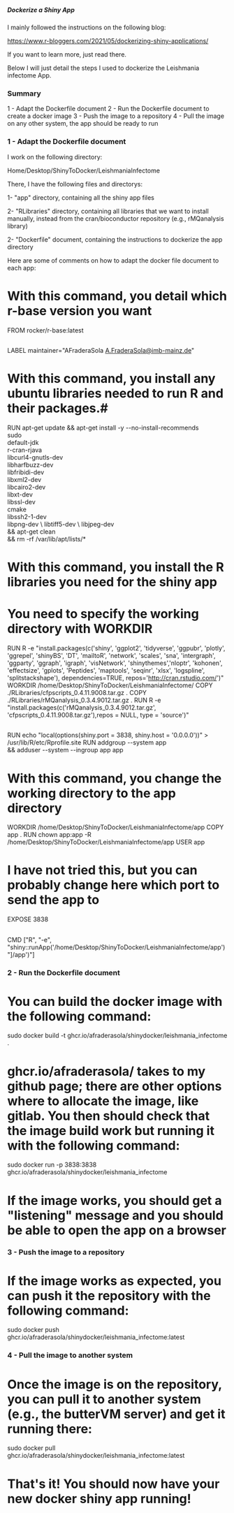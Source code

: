 ##### Dockerize a Shiny App ##########

I mainly followed the instructions on the following blog:

https://www.r-bloggers.com/2021/05/dockerizing-shiny-applications/

If you want to learn more, just read there.

Below I will just detail the steps I used to dockerize the Leishmania infectome App.

### Summary ###

1 - Adapt the Dockerfile document
2 - Run the Dockerfile document to create a docker image
3 - Push the image to a repository
4 - Pull the image on any other system, the app should be ready to run

### 1 - Adapt the Dockerfile document ###

I work on the following directory:

Home/Desktop/ShinyToDocker/LeishmaniaInfectome

There, I have the following files and directorys:

1- "app" directory, containing all the shiny app files

2- "RLibraries" directory, containing all libraries that we want to install manually, instead from the cran/bioconductor repository (e.g., rMQanalysis library)

2- "Dockerfile" document, containing the instructions to dockerize the app directory

Here are some of comments on how to adapt the docker file document to each app:

##

# With this command, you detail which r-base version you want #

FROM rocker/r-base:latest

##

LABEL maintainer="AFraderaSola <A.FraderaSola@imb-mainz.de>"

##

# With this command, you install any ubuntu libraries needed to run R and their packages.#

RUN apt-get update && apt-get install -y --no-install-recommends \
    sudo \
    default-jdk \
    r-cran-rjava \
    libcurl4-gnutls-dev \
    libharfbuzz-dev \
    libfribidi-dev \
    libxml2-dev \
    libcairo2-dev \
    libxt-dev \
    libssl-dev \
    cmake \
    libssh2-1-dev \
    libpng-dev \ 
    libtiff5-dev \ 
    libjpeg-dev \
    && apt-get clean \
    && rm -rf /var/lib/apt/lists/*
    
##  

# With this command, you install the R libraries you need for the shiny app #
# You need to specify the working directory with WORKDIR #
  
RUN R -e "install.packages(c('shiny', 'ggplot2', 'tidyverse', 'ggpubr', 'plotly', 'ggrepel', 'shinyBS', 'DT', 'mailtoR', 'network', 'scales', 'sna', 'intergraph', 'ggparty', 'ggraph', 'igraph', 'visNetwork', 'shinythemes','nloptr', 'kohonen', 'effectsize', 'gplots', 'Peptides', 'maptools', 'seqinr', 'xlsx', 'logspline', 'splitstackshape'), dependencies=TRUE, repos='http://cran.rstudio.com/')"
WORKDIR /home/Desktop/ShinyToDocker/LeishmaniaInfectome/
COPY ./RLibraries/cfpscripts_0.4.11.9008.tar.gz .
COPY ./RLibraries/rMQanalysis_0.3.4.9012.tar.gz .
RUN R -e "install.packages(c('rMQanalysis_0.3.4.9012.tar.gz', 'cfpscripts_0.4.11.9008.tar.gz'),repos = NULL, type = 'source')"

##

RUN echo "local(options(shiny.port = 3838, shiny.host = '0.0.0.0'))" > /usr/lib/R/etc/Rprofile.site
RUN addgroup --system app \
    && adduser --system --ingroup app app
    
##  

# With this command, you change the working directory to the app directory #
    
WORKDIR /home/Desktop/ShinyToDocker/LeishmaniaInfectome/app
COPY app .
RUN chown app:app -R /home/Desktop/ShinyToDocker/LeishmaniaInfectome/app
USER app

##  

# I have not tried this, but you can probably change here which port to send the app to #

EXPOSE 3838

##

CMD ["R", "-e", "shiny::runApp('/home/Desktop/ShinyToDocker/LeishmaniaInfectome/app')"]/app')"]


### 2 - Run the Dockerfile document ###

# You can build the docker image with the following command: #

sudo docker build -t ghcr.io/afraderasola/shinydocker/leishmania_infectome .

# ghcr.io/afraderasola/ takes to my github page; there are other options where to allocate the image, like gitlab. You then should check that the image build work but running it with the following command: #

sudo docker run -p 3838:3838 ghcr.io/afraderasola/shinydocker/leishmania_infectome

# If the image works, you should get a "listening" message and you should be able to open the app on a browser #

### 3 - Push the image to a repository ###

# If the image works as expected, you can push it the repository with the following command: #

sudo docker push ghcr.io/afraderasola/shinydocker/leishmania_infectome:latest

### 4 - Pull the image to another system ###

# Once the image is on the repository, you can pull it to another system (e.g., the butterVM server) and get it running there:

sudo docker pull ghcr.io/afraderasola/shinydocker/leishmania_infectome:latest

# That's it! You should now have your new docker shiny app running! #
